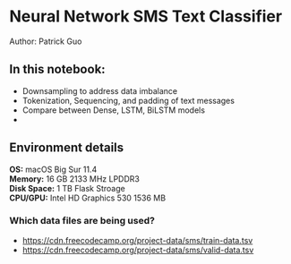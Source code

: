 # Neural Network SMS Text Classifier
Author: Patrick Guo

## In this notebook:
- Downsampling to address data imbalance
- Tokenization, Sequencing, and padding of text messages
- Compare between Dense, LSTM, BiLSTM models
- 

## Environment details 
**OS:** macOS Big Sur 11.4  
**Memory:** 16 GB 2133 MHz LPDDR3  
**Disk Space:** 1 TB Flask Stroage  
**CPU/GPU:** Intel HD Graphics 530 1536 MB  

### Which data files are being used?
- https://cdn.freecodecamp.org/project-data/sms/train-data.tsv
- https://cdn.freecodecamp.org/project-data/sms/valid-data.tsv
